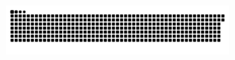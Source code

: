 <picture>
  <source media="(prefers-color-scheme: dark)" srcset="https://raw.githubusercontent.com/MarineHakobyan/MarineHakobyan/257d05d369720281a2222a490043eb08857c8a36/github-contribution-grid-snake-dark.svg" />
  <source media="(prefers-color-scheme: light)" srcset="https://raw.githubusercontent.com/MarineHakobyan/MarineHakobyan/257d05d369720281a2222a490043eb08857c8a36/github-contribution-grid-snake.svg" />
  <img alt="github-snake" src="https://raw.githubusercontent.com/MarineHakobyan/MarineHakobyan/257d05d369720281a2222a490043eb08857c8a36/github-contribution-grid-snake-dark.svg" />
</picture>
